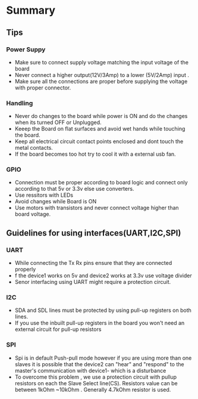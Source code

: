 # Summary 


## Tips

### Power Suppy 

- Make sure to connect supply voltage matching the input voltage of the board
- Never connect a higher output(12V/3Amp) to a lower (5V/2Amp) input .
- Make sure all the connections are proper before supplying the voltage with proper connector.


### Handling

- Never do changes to the board while power is ON and do the changes when its turned OFF or Unplugged.
- Keeep the Board on flat surfaces and avoid wet hands while touching the board.
- Keep all electrical circuit contact points enclosed and dont touch the metal contacts.
- If the board becomes too hot try to cool it with a external usb fan.

### GPIO 

- Connection must be proper according to board logic and connect only according to that 5v or 3.3v else use converters.
- Use ressitors with LEDs
- Avoid changes while Board is ON
- Use motors with transistors and never connect  voltage higher than board voltage.


## Guidelines for using interfaces(UART,I2C,SPI)

### UART

- While connecting the Tx Rx pins ensure that they are connected properly
- f the device1 works on 5v and device2 works at 3.3v use voltage divider
- Senor interfacing using UART might require a protection circuit.


### I2C

- SDA and SDL lines must be protected by using pull-up registers on both lines.
- If you use the inbuilt pull-up registers in the board you won't need an external circuit for pull-up resistors


### SPI

- Spi is in default Push-pull mode however if you are using more than one slaves it is possible that the device2 can "hear" and "respond" to the master's communication with device1- which is a disturbance 
- To overcome this problem , we use a protection circuit with pullup resistors on each the Slave Select line(CS).
Resistors value can be between 1kOhm ~10kOhm . Generally 4.7kOhm resistor is used.